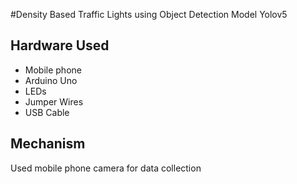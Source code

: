 #Density Based Traffic Lights using Object Detection Model Yolov5
## Hardware Used

- Mobile phone
- Arduino Uno
- LEDs
- Jumper Wires
- USB Cable


## Mechanism 
Used mobile phone camera for data collection

